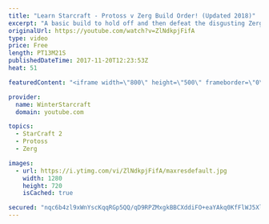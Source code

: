 ```yaml
---
title: "Learn Starcraft - Protoss v Zerg Build Order! (Updated 2018)"
excerpt: "A basic build to hold off and then defeat the disgusting Zerg! Meant for lower level players who have little direction, not for high level players looking for the dankest meta :) -- Watch live at https://www.twitch.tv/wintergaming"
originalUrl: https://youtube.com/watch?v=ZlNdkpjFifA
type: video
price: Free
length: PT13M21S
publishedDateTime: 2017-11-20T12:23:53Z
heat: 51

featuredContent: "<iframe width=\"800\" height=\"500\" frameborder=\"0\" src=\"https://www.youtube.com/embed/ZlNdkpjFifA\" allow=\"accelerometer; autoplay; encrypted-media; gyroscope; picture-in-picture\" allowfullscreen></iframe>"

provider:
  name: WinterStarcraft
  domain: youtube.com

topics:
  - StarCraft 2
  - Protoss
  - Zerg

images:
  - url: https://i.ytimg.com/vi/ZlNdkpjFifA/maxresdefault.jpg
    width: 1280
    height: 720
    isCached: true

secured: "nqc6b4zl9xWnYscKqqRGp5QQ/qD9RPZMxgkBBCXddiFO+eaYAkq0KfFlWJ5XlDtmXPSYzYJyVyOq2KzY6tZIL7RqAkuxHhLgIirG2jML9b0WN56/Zjym8nE4XzDnvARXdwu3L7izx7ZiyPPT+nLQoPoH1rgOgQMwLttVh0DBE3lMKQZMz30Ynq7TA9++d0gexOywlpk5Y/4enqtvA0xdJtnlx082/tOBAv5yIpsZTVpAiICo5URSl91wcfFI07qLEmAmkxWisowxfabaKvoNLTq3NuI0QNRH7Kj0XeTW7A9L3sqjplja3KMPoSKvV3q3VNPN2u02cM+XtUG9ff3we5q1iLZRpSTs6y5JCw8anSv1GGTDwgQ9fgjBBJyFz+cUGILwxMVTYn37YOQs8ue3iEiMhFM73gHh/TdCHDPO+jA=;KdEZV7pWTdkNCiwLhaQy4w=="
---
```


